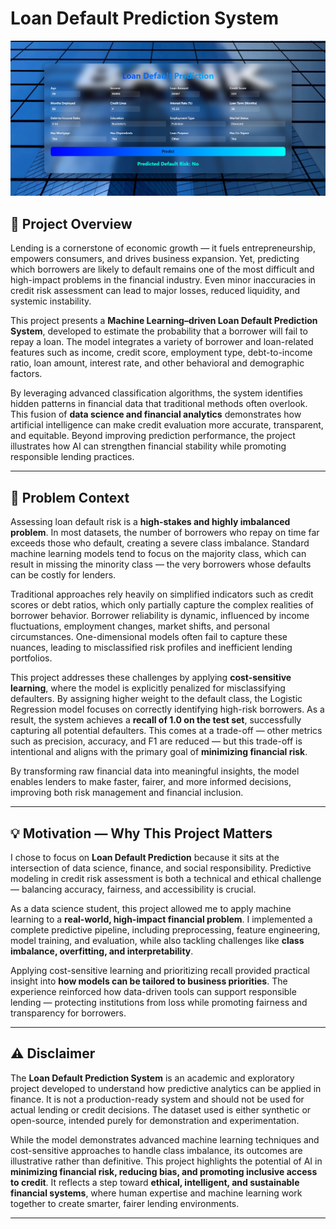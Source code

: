 # **Loan Default Prediction System**

![Loan Default Prediction](assets/screenshot-1761045675119.png)

## 📘 Project Overview

Lending is a cornerstone of economic growth — it fuels entrepreneurship, empowers consumers, and drives business expansion. Yet, predicting which borrowers are likely to default remains one of the most difficult and high-impact problems in the financial industry. Even minor inaccuracies in credit risk assessment can lead to major losses, reduced liquidity, and systemic instability.

This project presents a **Machine Learning–driven Loan Default Prediction System**, developed to estimate the probability that a borrower will fail to repay a loan. The model integrates a variety of borrower and loan-related features such as income, credit score, employment type, debt-to-income ratio, loan amount, interest rate, and other behavioral and demographic factors.

By leveraging advanced classification algorithms, the system identifies hidden patterns in financial data that traditional methods often overlook. This fusion of **data science and financial analytics** demonstrates how artificial intelligence can make credit evaluation more accurate, transparent, and equitable. Beyond improving prediction performance, the project illustrates how AI can strengthen financial stability while promoting responsible lending practices.

---

## 🧠 Problem Context

Assessing loan default risk is a **high-stakes and highly imbalanced problem**. In most datasets, the number of borrowers who repay on time far exceeds those who default, creating a severe class imbalance. Standard machine learning models tend to focus on the majority class, which can result in missing the minority class — the very borrowers whose defaults can be costly for lenders.

Traditional approaches rely heavily on simplified indicators such as credit scores or debt ratios, which only partially capture the complex realities of borrower behavior. Borrower reliability is dynamic, influenced by income fluctuations, employment changes, market shifts, and personal circumstances. One-dimensional models often fail to capture these nuances, leading to misclassified risk profiles and inefficient lending portfolios.

This project addresses these challenges by applying **cost-sensitive learning**, where the model is explicitly penalized for misclassifying defaulters. By assigning higher weight to the default class, the Logistic Regression model focuses on correctly identifying high-risk borrowers. As a result, the system achieves a **recall of 1.0 on the test set**, successfully capturing all potential defaulters. This comes at a trade-off — other metrics such as precision, accuracy, and F1 are reduced — but this trade-off is intentional and aligns with the primary goal of **minimizing financial risk**.

By transforming raw financial data into meaningful insights, the model enables lenders to make faster, fairer, and more informed decisions, improving both risk management and financial inclusion.

---

## 💡 Motivation — Why This Project Matters

I chose to focus on **Loan Default Prediction** because it sits at the intersection of data science, finance, and social responsibility. Predictive modeling in credit risk assessment is both a technical and ethical challenge — balancing accuracy, fairness, and accessibility is crucial.

As a data science student, this project allowed me to apply machine learning to a **real-world, high-impact financial problem**. I implemented a complete predictive pipeline, including preprocessing, feature engineering, model training, and evaluation, while also tackling challenges like **class imbalance, overfitting, and interpretability**.

Applying cost-sensitive learning and prioritizing recall provided practical insight into **how models can be tailored to business priorities**. The experience reinforced how data-driven tools can support responsible lending — protecting institutions from loss while promoting fairness and transparency for borrowers.

---

## ⚠️ Disclaimer

The **Loan Default Prediction System** is an academic and exploratory project developed to understand how predictive analytics can be applied in finance. It is not a production-ready system and should not be used for actual lending or credit decisions. The dataset used is either synthetic or open-source, intended purely for demonstration and experimentation.

While the model demonstrates advanced machine learning techniques and cost-sensitive approaches to handle class imbalance, its outcomes are illustrative rather than definitive. This project highlights the potential of AI in **minimizing financial risk, reducing bias, and promoting inclusive access to credit**. It reflects a step toward **ethical, intelligent, and sustainable financial systems**, where human expertise and machine learning work together to create smarter, fairer lending environments.

---
